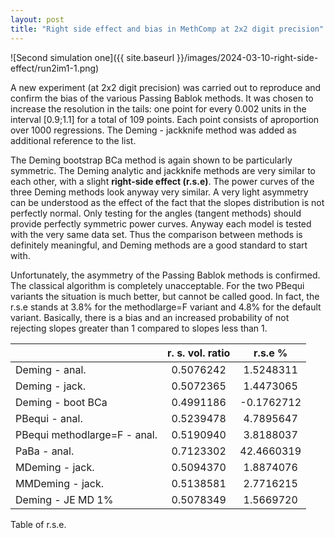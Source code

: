 ```yaml
---
layout: post
title: "Right side effect and bias in MethComp at 2x2 digit precision"
---
```


![Second simulation one]({{ site.baseurl }}/images/2024-03-10-right-side-effect/run2im1-1.png)

A new experiment (at 2x2 digit precision) was carried out to reproduce
and confirm the bias of the various Passing Bablok methods. It was
chosen to increase the resolution in the tails: one point for every
0.002 units in the interval \[0.9;1.1\] for a total of 109 points. Each
point consists of aproportion over 1000 regressions. The Deming -
jackknife method was added as additional reference to the list.

The Deming bootstrap BCa method is again shown to be particularly
symmetric. The Deming analytic and jackknife methods are very similar to
each other, with a slight **right-side effect (r.s.e)**. The power
curves of the three Deming methods look anyway very similar. A very
light asymmetry can be understood as the effect of the fact that the
slopes distribution is not perfectly normal. Only testing for the angles
(tangent methods) should provide perfectly symmetric power curves.
Anyway each model is tested with the very same data set. Thus the
comparison between methods is definitely meaningful, and Deming methods
are a good standard to start with.

Unfortunately, the asymmetry of the Passing Bablok methods is confirmed.
The classical algorithm is completely unacceptable. For the two PBequi
variants the situation is much better, but cannot be called good. In
fact, the r.s.e stands at 3.8% for the methodlarge=F variant and 4.8%
for the default variant. Basically, there is a bias and an increased
probability of not rejecting slopes greater than 1 compared to slopes
less than 1.


|                              | r. s.  vol. ratio |  r.s.e %   |
|:-----------------------------|:-----------------:|:----------:|
| Deming - anal.               |     0.5076242     | 1.5248311  |
| Deming - jack.               |     0.5072365     | 1.4473065  |
| Deming - boot BCa            |     0.4991186     | -0.1762712 |
| PBequi - anal.               |     0.5239478     | 4.7895647  |
| PBequi methodlarge=F - anal. |     0.5190940     | 3.8188037  |
| PaBa - anal.                 |     0.7123302     | 42.4660319 |
| MDeming - jack.              |     0.5094370     | 1.8874076  |
| MMDeming - jack.             |     0.5138581     | 2.7716215  |
| Deming - JE MD 1%            |     0.5078349     | 1.5669720  |

Table of r.s.e.


